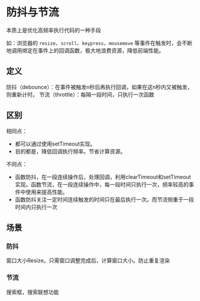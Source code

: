# 防抖与节流

本质上是优化高频率执行代码的一种手段

如：浏览器的 `resize`、`scroll`、`keypress`、`mousemove` 等事件在触发时，会不断地调用绑定在事件上的回调函数，极大地浪费资源，降低前端性能。

## 定义

防抖（debounce）：在事件被触发n秒后再执行回调，如果在这n秒内又被触发，则重新计时。
节流（throttle）：每隔一段时间，只执行一次函数

## 区别

相同点：

- 都可以通过使用setTimeout实现。
- 目的都是，降低回调执行频率。节省计算资源。


不同点：

- 函数防抖，在一段连续操作后，处理回调，利用clearTimeout和setTimeout实现。函数节流，在一段连续操作中，每一段时间只执行一次，频率较高的事件中使用来提高性能。
- 函数防抖关注一定时间连续触发的时间只在最后执行一次。而节流侧重于一段时间内只执行一次

## 场景

### 防抖

窗口大小Resize。只需窗口调整完成后，计算窗口大小。防止重复渲染

### 节流

搜索框，搜索联想功能


